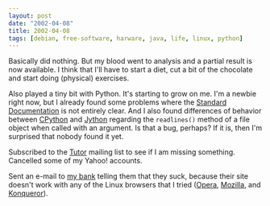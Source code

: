 ```yaml
---
layout: post
date: "2002-04-08"
title: 2002-04-08
tags: [debian, free-software, harware, java, life, linux, python]
---
```

Basically did nothing. But my blood went to analysis and a partial
result is now available. I think that I'll have to start a diet,
cut a bit of the chocolate and start doing (physical) exercises.

Also played a tiny bit with Python. It's starting to grow on me.
I'm a newbie right now, but I already found some problems where the
[Standard Documentation](http://www.python.org/doc/current/tut/tut.html)
is not entirely clear. And I also found differences of behavior
between [CPython](http://www.python.org/) and
[Jython](http://www.jython.org/) regarding the `readlines()` method
of a file object when called with an argument. Is that a bug,
perhaps? If it is, then I'm surprised that nobody found it yet.

Subscribed to the [Tutor](http://www.python.org/) mailing list to
see if I am missing something. Cancelled some of my Yahoo!
accounts.

Sent an e-mail to [my bank](http://www.bb.com.br/) telling them
that they suck, because their site doesn't work with any of the
Linux browsers that I tried ([Opera](http://www.opera.com/),
[Mozilla](http://www.mozilla.org/), and
[Konqueror](http://www.konqueror.org/)).


